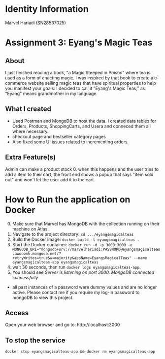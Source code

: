 # Identity Information
Marvel Hariadi (SN28537025)

# Assignment 3: Eyang's Magic Teas

## About
I just finished reading a book, "a Magic Steeped in Poison" where tea is used as a form of enacting magic. I was inspired by that book to create a e-commerce website selling magic teas that have spiritual properties to help you manifest your goals. I decided to call it "Eyang's Magic Teas," as "Eyang" means grandmother in my language.

## What I created
- Used Postman and MongoDB to host the data. I created data tables for Orders, Products, ShoppingCarts, and Usera and conneced them all where necessary.
- checkout page and bestseller category pages
- Also fixed some UI issues related to incrementing orders. 

## Extra Feature(s)
Admin can make a product stock 0. when this happens and the user tries to add a item to their cart, the front end shows a popup that says "item sold out" and won't let the user add it to the cart.

# How to Run the application on Docker
0. Make sure that Marvel has MongoDB with the collection running on their machine on Atlas.
1. Navigate to the project directory: `cd .../eyangsmagicalteas`
2. Build the Docker image: `docker build -t eyangsmagicalteas .`
3. Start the Docker container: `docker run -d -p 3000:3000 -e MONGODB_URI="mongodb+srv://marvelhariadi:PASSWORD@eyangsmagicalteas.awooomk.mongodb.net/?retryWrites=true&w=majority&appName=EyangsMagicalTeas" --name eyangsmagicalteas-app eyangsmagicalteas`
4. wait 30 seconds, then run `docker logs eyangsmagicalteas-app`.
5. You should see _Server is listening on port 3000. MongoDB connected successfully_

* all past instances of a password were dummy values and are no longer active. Please contact me if you require my log-in password to mongoDB to view this project. 

## Access
Open your web browser and go to: http://localhost:3000

## To stop the service
`docker stop eyangsmagicalteas-app && docker rm eyangsmagicalteas-app`